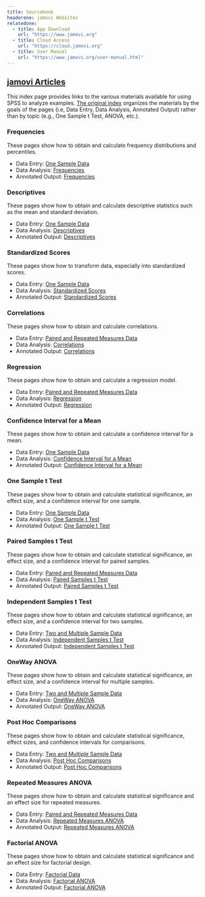 ```yaml
---
title: Sourcebook
headerone: jamovi Websites
relatedone:
  - title: App Download
    url: "https://www.jamovi.org"
  - title: Cloud Access
    url: "https://cloud.jamovi.org"
  - title: User Manual
    url: "https://www.jamovi.org/user-manual.html"
---
```


## [jamovi Articles](./index.md)

This index page provides links to the various materials available for using SPSS to analyze examples. [The original index](./index-original.md) organizes the materials by the goals of the pages (i.e, Data Entry, Data Analysis, Annotated Output) rather than by topic (e.g., One Sample t Test, ANOVA, etc.). 

### Frequencies

These pages show how to obtain and calculate frequency distributions and percentiles.

- Data Entry: [One Sample Data](./data-entry/onesample.md)
- Data Analysis: [Frequencies](./data-analysis/frequencies.md)
- Annotated Output: [Frequencies](./annotated-output/frequencies.md)

### Descriptives

These pages show how to obtain and calculate descriptive statistics such as the mean and standard deviation.

- Data Entry: [One Sample Data](./data-entry/onesample.md)
- Data Analysis: [Descriptives](./data-analysis/descriptives.md)
- Annotated Output: [Descriptives](./annotated-output/descriptives.md)

### Standardized Scores

These pages show how to transform data, especially into standardized scores.

- Data Entry: [One Sample Data](./data-entry/onesample.md)
- Data Analysis: [Standardized Scores](./data-analysis/standardized.md)
- Annotated Output: [Standardized Scores](./annotated-output/standardized.md)

### Correlations

These pages show how to obtain and calculate correlations.

- Data Entry: [Paired and Repeated Measures Data](./data-entry/repeated.md)
- Data Analysis: [Correlations](./data-analysis/correlations.md)
- Annotated Output: [Correlations](./annotated-output/correlations.md)

### Regression

These pages show how to obtain and calculate a regression model.

- Data Entry: [Paired and Repeated Measures Data](./data-entry/repeated.md)
- Data Analysis: [Regression](./data-analysis/regression.md)
- Annotated Output: [Regression](./annotated-output/regression.md)

### Confidence Interval for a Mean

These pages show how to obtain and calculate a confidence interval for a mean.

- Data Entry: [One Sample Data](./data-entry/onesample.md)
- Data Analysis: [Confidence Interval for a Mean](./data-analysis/intervals.md)
- Annotated Output: [Confidence Interval for a Mean](./annotated-output/intervals.md)

### One Sample t Test

These pages show how to obtain and calculate statistical significance, an effect size, and a confidence interval for one sample.

- Data Entry: [One Sample Data](./data-entry/onesample.md)
- Data Analysis: [One Sample t Test](./data-analysis/onesample.md)
- Annotated Output: [One Sample t Test](./annotated-output/onesample.md)

### Paired Samples t Test

These pages show how to obtain and calculate statistical significance, an effect size, and a confidence interval for paired samples.

- Data Entry: [Paired and Repeated Measures Data](./data-entry/repeated.md)
- Data Analysis: [Paired Samples t Test](./data-analysis/paired.md)
- Annotated Output: [Paired Samples t Test](./annotated-output/paired.md)

### Independent Samples t Test

These pages show how to obtain and calculate statistical significance, an effect size, and a confidence interval for two samples.

- Data Entry: [Two and Multiple Sample Data](./data-entry/multisample.md)
- Data Analysis: [Independent Samples t Test](./data-analysis/independent.md)
- Annotated Output: [Independent Samples t Test](./annotated-output/independent.md)

### OneWay ANOVA

These pages show how to obtain and calculate statistical significance, an effect size, and a confidence interval for multiple samples.

- Data Entry: [Two and Multiple Sample Data](./data-entry/multisample.md)
- Data Analysis: [OneWay ANOVA](./data-analysis/oneway.md)
- Annotated Output: [OneWay ANOVA](./annotated-output/oneway.md)

### Post Hoc Comparisons

These pages show how to obtain and calculate statistical significance, effect sizes, and confidence intervals for comparisons.

- Data Entry: [Two and Multiple Sample Data](./data-entry/multisample.md)
- Data Analysis: [Post Hoc Comparisons](./data-analysis/posthocs.md)
- Annotated Output: [Post Hoc Comparisons](./annotated-output/posthocs.md)

### Repeated Measures ANOVA

These pages show how to obtain and calculate statistical significance and an effect size for repeated measures.

- Data Entry: [Paired and Repeated Measures Data](./data-entry/repeated.md)
- Data Analysis: [Repeated Measures ANOVA](./data-analysis/repeated.md)
- Annotated Output: [Repeated Measures ANOVA](./annotated-output/repeated.md)

### Factorial ANOVA

These pages show how to obtain and calculate statistical significance and an effect size for factorial design.

- Data Entry: [Factorial Data](./data-entry/factorial.md)
- Data Analysis: [Factorial ANOVA](./data-analysis/factorial.md)
- Annotated Output: [Factorial ANOVA](./annotated-output/factorial.md)
